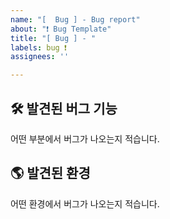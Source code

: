 ```yaml
---
name: "[  Bug ] - Bug report"
about: "❗ Bug Template"
title: "[ Bug ] - "
labels: bug ❗
assignees: ''

---
```


## 🛠️ 발견된 버그 기능
어떤 부분에서 버그가 나오는지 적습니다.

## 🌎 발견된 환경
어떤 환경에서 버그가 나오는지 적습니다.

